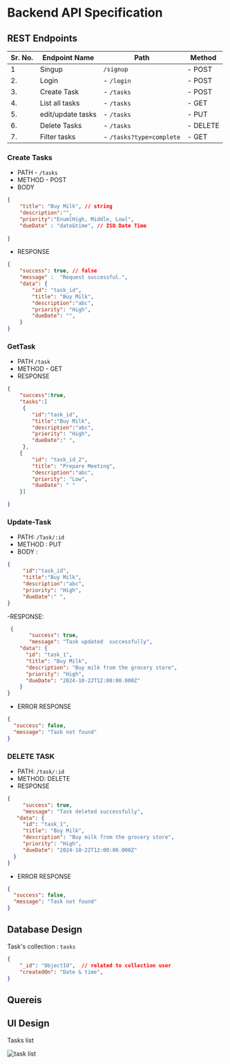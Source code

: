 # Backend API Specification


## REST Endpoints

|Sr. No. | Endpoint Name | Path | Method |
|---|----|--|--|
|1 | Singup|          `/signup`| - POST|
|2. |Login       |     - `/login`| - POST|
|3. |Create Task|- `/tasks` |  - POST
|4. |List all tasks| - `/tasks`| - GET
|5. |edit/update tasks| - `/tasks`| - PUT
|6. |Delete Tasks| - `/tasks` |     - DELETE
|7. |Filter tasks| - `/tasks?type=complete`| - GET


### Create Tasks

- PATH -  `/tasks`
- METHOD - POST
- BODY 
  
```json
{
    "title": "Buy Milk", // string
    "description":"",
    "priority":"Enum[High, Middle, Low]",
    "dueDate" : "date&time", // ISO Date Time
  
}
 ```

- RESPONSE
```json
{
    "success": true, // false
    "message" :  "Request successful.",
    "data": {
        "id": "task_id",
        "title": "Buy Milk",
        "description":"abc",
        "priority": "High",
        "dueDate": "",
    }
}
```

### GetTask
- PATH `/task`
- METHOD - GET
- RESPONSE 
```json
{
    "success":true,
    "tasks":[
     {
        "id":"task_id",
        "title":"Buy Milk",
        "description":"abc",
        "priority": "High",
        "dueDate":" ",
     },
    {
        "id": "task_id_2",
        "title": "Prepare Meeting",
        "description":"abc",
        "priority": "Low",
        "dueDate": " "
    }]

}
```
### Update-Task
- PATH: `/Task/:id`
- METHOD : PUT
- BODY :
```json
{     
     "id":"task_id",
     "title":"Buy Milk",
     "description":"abc",
     "priority": "High",
     "dueDate":" ",
}
```
-RESPONSE:
```json 
 {
       "success": true,   
       "message": "Task updated  successfully",
    "data": {
      "id": "task_1",
      "title": "Buy Milk",
      "description": "Buy milk from the grocery store",
      "priority": "High",
      "dueDate": "2024-10-22T12:00:00.000Z"
    }
}  
```
- ERROR RESPONSE
```json
{
  "success": false,
  "message": "Task not found"
}
```

### DELETE TASK
- PATH: `/task/:id`
- METHOD: DELETE
- RESPONSE
```json
{  
     "success": true,        
     "message": "Task deleted successfully",
   "data": {
     "id": "task_1",           
     "title": "Buy Milk",
     "description": "Buy milk from the grocery store",
     "priority": "High",
     "dueDate": "2024-10-22T12:00:00.000Z"
  }
}
```
- ERROR RESPONSE
```json
{
  "success": false,
  "message": "Task not found"
}
```


## Database Design

Task's collection : `tasks`
```json
{
    "_id": "ObjectId",  // related to collection user 
    "createdOn": "Date & time",
}
```



## Quereis




## UI Design

Tasks list

![task list](./src/docs/tasks_list.png)